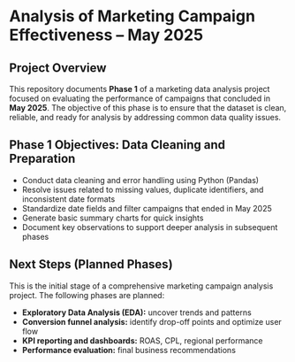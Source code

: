 # Analysis of Marketing Campaign Effectiveness – May 2025

## Project Overview

This repository documents **Phase 1** of a marketing data analysis project focused on evaluating the performance of campaigns that concluded in **May 2025**. The objective of this phase is to ensure that the dataset is clean, reliable, and ready for analysis by addressing common data quality issues.

## Phase 1 Objectives: Data Cleaning and Preparation

- Conduct data cleaning and error handling using Python (Pandas)  
- Resolve issues related to missing values, duplicate identifiers, and inconsistent date formats  
- Standardize date fields and filter campaigns that ended in May 2025  
- Generate basic summary charts for quick insights  
- Document key observations to support deeper analysis in subsequent phases  

## Next Steps (Planned Phases)

This is the initial stage of a comprehensive marketing campaign analysis project. The following phases are planned:

- **Exploratory Data Analysis (EDA):** uncover trends and patterns  
- **Conversion funnel analysis:** identify drop-off points and optimize user flow  
- **KPI reporting and dashboards:** ROAS, CPL, regional performance  
- **Performance evaluation:** final business recommendations  



